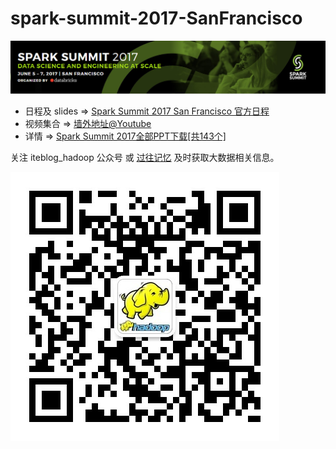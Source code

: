 # spark-summit-2017-SanFrancisco

![spark_summit 2017 San Francisco](resources/spark-summit-2017-SanFrancisco.png)
- 日程及 slides => [Spark Summit 2017 San Francisco 官方日程](https://spark-summit.org/2017/schedule/)
- 视频集合 => [墙外地址@Youtube](https://www.youtube.com/channel/UC3q8O3Bh2Le8Rj1-Q-_UUbA/playlists)
- 详情 => [Spark Summit 2017全部PPT下载[共143个]](https://www.iteblog.com/archives/2172.html)

关注 iteblog_hadoop 公众号 或 [过往记忆](https://www.iteblog.com) 及时获取大数据相关信息。

![spark_summit 2017 San Francisco](resources/iteblog_hadoop.jpg)
